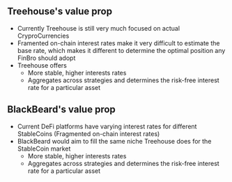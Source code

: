 ## Treehouse's value prop

* Currently Treehouse is still very much focused on actual CryproCurrencies
* Framented on-chain interest rates make it very difficult to estimate the base rate, which makes it different to determine the optimal position any FinBro should adopt
* Treehouse offers
  * More stable, higher interests rates 
  * Aggregates across strategies and determines the risk-free interest rate for a particular asset

## BlackBeard's value prop

* Current DeFi platforms have varying interest rates for different StableCoins (Fragmented on-chain interest rates)
* BlackBeard would aim to fill the same niche Treehouse does for the StableCoin market 
  * More stable, higher interests rates 
  * Aggregates across strategies and determines the risk-free interest rate for a particular asset
